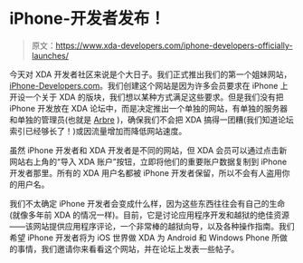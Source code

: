 # iPhone-开发者发布！

> 原文：<https://www.xda-developers.com/iphone-developers-officially-launches/>

今天对 XDA 开发者社区来说是个大日子。我们正式推出我们的第一个姐妹网站，[iPhone-Developers.com](http://iphone-developers.com)。我们创建这个网站是因为许多会员要求在 iPhone 上开设一个关于 XDA 的版块，我们想以某种方式满足这些要求。但是我们没有把 iPhone 开发放在 XDA 论坛中，而是决定推出一个单独的网站，有单独的服务器和单独的管理员(也就是 [Arbre](http://forum.xda-developers.com/member.php?u=2832052) )，确保我们不会把 XDA 搞得一团糟(我们知道论坛索引已经够长了！)或因流量增加而降低网站速度。

虽然 iPhone 开发者和 XDA 开发者是不同的网站，但 XDA 会员可以通过点击新网站右上角的“导入 XDA 账户”按钮，立即将他们的重要账户数据复制到 iPhone 开发者那里。所有的 XDA 用户名都被 iPhone 开发者保留，所以不会有人盗用你的用户名。

我们不太确定 iPhone 开发者会变成什么样，因为这些东西往往会有自己的生命(就像多年前 XDA 的情况一样)。目前，它是讨论应用程序开发和越狱的绝佳资源——该网站提供应用程序评论，一个非常棒的越狱向导，以及各种操作指南。我们希望 iPhone 开发者将为 iOS 世界做 XDA 为 Android 和 Windows Phone 所做的事情，我们邀请你来看看这个网站，并在论坛上发表一些帖子。